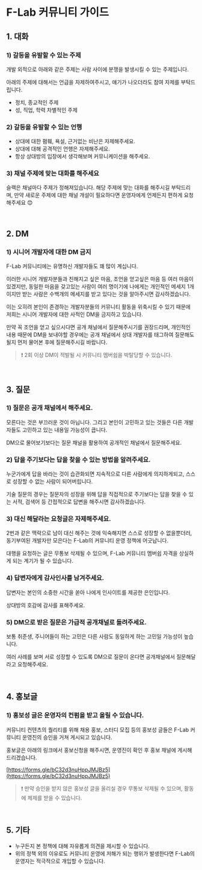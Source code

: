 # F-Lab 커뮤니티 가이드

## 1. 대화

### 1) 갈등을 유발할 수 있는 주제

개발 외적으로 아래와 같은 주제는 사람 사이에 분쟁을 발생시킬 수 있는 주제입니다.

아래의 주제에 대해서는 언급을 자제하여주시고, 얘기가 나오더라도 참여 자제를 부탁드립니다.

- 정치, 종교적인 주제
- 성, 직업, 학력 차별적인 주제

### 2) 갈등을 유발할 수 있는 언행

- 상대에 대한 폄훼, 욕설, 근거없는 비난은 자제해주세요.
- 상대에 대해 공격적인 언행은 자제해주세요.
- 항상 상대방의 입장에서 생각해보며 커뮤니케이션을 해주세요.

### 3) 채널 주제에 맞는 대화를 해주세요

슬랙은 채널마다 주제가 정해져있습니다. 해당 주제에 맞는 대화를 해주시길 부탁드리며, 만약 새로운 주제에 대한 채널 개설이 필요하다면 운영자에게 언제든지 편하게 요청해주세요 😊

<br/>

## 2. DM

### 1) 시니어 개발자에 대한 DM 금지

F-Lab 커뮤니티에는 유명하신 개발자들도 꽤 많이 계십니다.

이러한 시니어 개발자분들과 친해지고 싶은 마음, 조언을 얻고싶은 마음 등 여러 마음이 있겠지만, 동일한 마음을 갖고있는 사람이 여러 명이기에 나에게는 개인적인 메세지 1개이지만 받는 사람은 수백개의 메세지를 받고 있다는 것을 알아주시면 감사하겠습니다.

이는 오히려 본인이 존경하는 개발자분들의 커뮤니티 활동을 위축시킬 수 있기 때문에 저희는 시니어 개발자에 대한 사적인 DM을 금지하고 있습니다.

만약 꼭 조언을 얻고 싶으시다면 공개 채널에서 질문해주시기를 권장드리며, 개인적인 내용 때문에 DM을 보내야할 경우에는 공개 채널에서 상대 개발자를 태그하여 질문해도 될지 먼저 물어본 후에 질문해주시길 바랍니다.


> ❗ 2회 이상 DM이 적발될 시 커뮤니티 멤버쉽을 박탈당할 수 있습니다.

<br/>

## 3. 질문

### 1) 질문은 공개 채널에서 해주세요.

모른다는 것은 부끄러운 것이 아닙니다. 그리고 본인이 고민하고 있는 것들은 다른 개발자들도 고민하고 있는 내용일 가능성이 큽니다.

DM으로 물어보기보다는 질문 채널을 활용하여 공개적인 채널에서 질문해주세요.

### 2) 답을 주기보다는 답을 찾을 수 있는 방법을 알려주세요.

누군가에게 답을 바라는 것이 습관화되면 지속적으로 다른 사람에게 의지하게되고, 스스로 성장할 수 없는 사람이 되어버립니다.

기술 질문의 경우는 질문자의 성장을 위해 답을 직접적으로 주기보다는 답을 찾을 수 있는 서적, 검색어 등 간접적으로 답변을 해주시면 감사하겠습니다.

### 3) 대신 해달라는 요청글은 자제해주세요.

2번과 같은 맥락으로 남이 대신 해주는 것에 익숙해지면 스스로 성장할 수 없을뿐더러, 동기부여된 개발자만 모은다는 F-Lab의 커뮤니티 운영 정책에 어긋납니다.

대행을 요청하는 글은 무통보 삭제될 수 있으며, F-Lab 커뮤니티 멤버쉽 자격을 상실하게 되는 계기가 될 수 있습니다.

### 4) 답변자에게 감사인사를 남겨주세요.

답변자는 본인의 소중한 시간을 쏟아 나에게 인사이트를 제공한 은인입니다.

상대방의 호감에 감사를 표해주세요.

### 5) DM으로 받은 질문은 가급적 공개채널로 돌려주세요.

보통 취준생, 주니어들이 하는 고민은 다른 사람도 동일하게 하는 고민일 가능성이 높습니다.

여러 사례를 보며 서로 성장할 수 있도록 DM으로 질문이 온다면 공개채널에서 질문해달라고 요청해주세요.

<br/>

## 4. 홍보글

### 1) 홍보성 글은 운영자의 컨펌을 받고 올릴 수 있습니다.

커뮤니티 컨텐츠의 퀄리티를 위해 채용 홍보, 스터디 모집 등의 홍보성 글들은 F-Lab 커뮤니티 운영진의 승인을 거쳐 게시되고 있습니다.

홍보글은 아래의 링크에서 홍보신청을 해주시면, 운영진이 확인 후 홍보 채널에 게시해드리겠습니다.

[https://forms.gle/bC32d3nuHppJMJBz5](https://forms.gle/bC32d3nuHppJMJBz5)

>❗ 만약 승인을 받지 않은 홍보성 글을 올리실 경우 무통보 삭제될 수 있으며, 활동에 제제를 받을 수 있습니다.

<br/>

## 5. 기타

- 누구든지 본 정책에 대해 자유롭게 의견을 제시할 수 있습니다.
- 위의 정책 외의 이유로도 커뮤니티 운영에 저해가 되는 행위가 발생한다면 F-Lab의 운영자는 적극적으로 개입할 수 있습니다.
